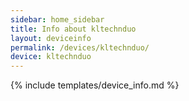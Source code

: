 ```yaml
---
sidebar: home_sidebar
title: Info about kltechnduo
layout: deviceinfo
permalink: /devices/kltechnduo/
device: kltechnduo
---
```

{% include templates/device_info.md %}
